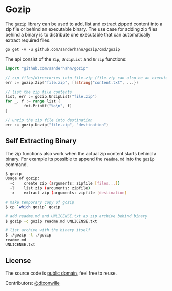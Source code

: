 # Gozip

The `gozip` library can be used to add, list and extract zipped content into a
zip file or behind an executable binary. The use case for adding zip files
behind a binary is to distribute one executable that can automatically extract
required files.

```
go get -v -u github.com/sanderhahn/gozip/cmd/gozip
```

The api consist of the `Zip`, `UnzipList` and `Unzip` functions:

```go
import "github.com/sanderhahn/gozip"

// zip files/directories into file.zip (file.zip can also be an executable)
err := gozip.Zip("file.zip", []string{"content.txt", ...})

// list the zip file contents
list, err := gozip.UnzipList("file.zip")
for _, f := range list {
        fmt.Printf("%s\n", f)
}

// unzip the zip file into destination
err := gozip.Unzip("file.zip", "destination")
```

## Self Extracting Binary

The zip functions also work when the actual zip content starts behind a binary.
For example its possible to append the `readme.md` into the `gozip` command.

```bash
$ gozip
Usage of gozip:
  -c	create zip (arguments: zipfile [files...])
  -l	list zip (arguments: zipfile)
  -x	extract zip (arguments: zipfile [destination]

# make temporary copy of gozip
$ cp `which gozip` gozip

# add readme.md and UNLICENSE.txt as zip archive behind binary
$ gozip -c gozip readme.md UNLICENSE.txt

# list archive with the binary itself
$ ./gozip -l ./gozip
readme.md
UNLICENSE.txt
```

## License

The source code is [public domain](UNLICENSE.txt), feel free to reuse.

Contributors: [@dixonwille](https://github.com/dixonwille)
